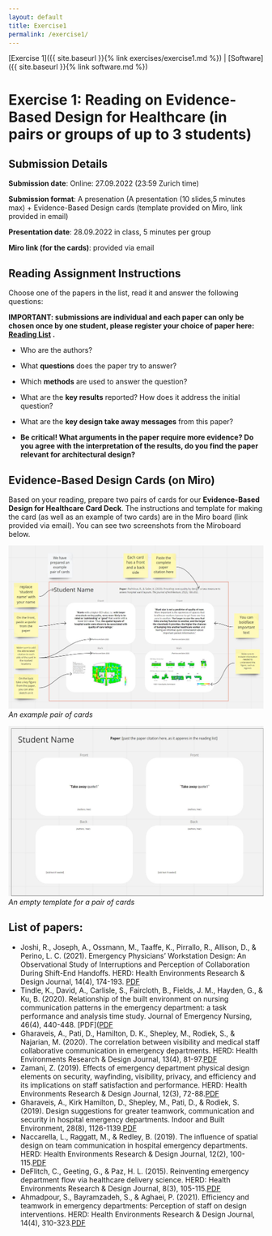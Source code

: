 ```yaml
---
layout: default
title: Exercise1
permalink: /exercise1/
---
```


[Exercise 1]({{ site.baseurl }}{% link exercises/exercise1.md %}) | [Software]({{ site.baseurl }}{% link software.md %}) 

# Exercise 1: Reading on Evidence-Based Design for Healthcare (in pairs or groups of up to 3 students) 

## Submission Details 
**Submission date**: Online: 27.09.2022 (23:59 Zurich time)

**Submission format**: A presenation (A presentation (10 slides,5 minutes max) + Evidence-Based Design cards (template provided on Miro, link provided in email) 

**Presentation date**: 28.09.2022 in class, 5 minutes per group

**Miro link (for the cards)**: provided via email


## Reading Assignment Instructions 

Choose one of the papers in the list, read it and answer the following questions:

**IMPORTANT: submissions are individual and each paper can only be chosen once by one student, please register your choice of paper here: [Reading List](https://docs.google.com/spreadsheets/d/1rc-Cqsg77d6jgiE8nTF9AUOyNM0h71KzvZEkXmHIEQo/edit?usp=sharing) .**

  * Who are the authors?

  * What **questions** does the paper try to answer? 

  * Which **methods** are used to answer the question?

  * What are the **key results** reported? How does it address the initial question?

  * What are the **key design take away messages** from this paper? 

  * **Be critical! What arguments in the paper require more evidence?  Do you agree with the interpretation of the results, do you find the paper    relevant for architectural design?** 

## Evidence-Based Design Cards (on Miro)
Based on your reading, prepare two pairs of cards for our **Evidence-Based Design for Healthcare Card Deck**. 
The instructions and template for making the card (as well as an example of two cards) are in the Miro board (link provided via email).
You can see two screenshots from the Miroboard below. 

![An example pair of cards](/assets/images/ExampleCard.jpg)
*An example pair of cards*

![An empty template for a pair of cards](/assets/images/TemplateCard.jpg)
*An empty template for a pair of cards*

## List of papers: 

* Joshi, R., Joseph, A., Ossmann, M., Taaffe, K., Pirrallo, R., Allison, D., & Perino, L. C. (2021). Emergency Physicians’ Workstation Design: An Observational Study of Interruptions and Perception of Collaboration During Shift-End Handoffs. HERD: Health Environments Research & Design Journal, 14(4), 174-193. [PDF](https://polybox.ethz.ch/index.php/s/w3M7zI04r3GQVKM)
* Tindle, K., David, A., Carlisle, S., Faircloth, B., Fields, J. M., Hayden, G., & Ku, B. (2020). Relationship of the built environment on nursing communication patterns in the emergency department: a task performance and analysis time study. Journal of Emergency Nursing, 46(4), 440-448.
[PDF]([PDF](https://polybox.ethz.ch/index.php/s/xaCNUcDrzhLlqFm)
* Gharaveis, A., Pati, D., Hamilton, D. K., Shepley, M., Rodiek, S., & Najarian, M. (2020). The correlation between visibility and medical staff collaborative communication in emergency departments. HERD: Health Environments Research & Design Journal, 13(4), 81-97.[PDF](https://polybox.ethz.ch/index.php/s/mLFwAtPErTLURUX)
* Zamani, Z. (2019). Effects of emergency department physical design elements on security, wayfinding, visibility, privacy, and efficiency and its implications on staff satisfaction and performance. HERD: Health Environments Research & Design Journal, 12(3), 72-88.[PDF](https://polybox.ethz.ch/index.php/s/QGSlUPsz1h9FYMW)
* Gharaveis, A., Kirk Hamilton, D., Shepley, M., Pati, D., & Rodiek, S. (2019). Design suggestions for greater teamwork, communication and security in hospital emergency departments. Indoor and Built Environment, 28(8), 1126-1139.[PDF](https://polybox.ethz.ch/index.php/s/pDaNKydJYVuDlsZ)
* Naccarella, L., Raggatt, M., & Redley, B. (2019). The influence of spatial design on team communication in hospital emergency departments. HERD: Health Environments Research & Design Journal, 12(2), 100-115.[PDF](https://polybox.ethz.ch/index.php/s/0E9Wl5fQJzo5khC)
* DeFlitch, C., Geeting, G., & Paz, H. L. (2015). Reinventing emergency department flow via healthcare delivery science. HERD: Health Environments Research & Design Journal, 8(3), 105-115.[PDF](https://polybox.ethz.ch/index.php/s/2JxY8Lg3RdR00sc)
* Ahmadpour, S., Bayramzadeh, S., & Aghaei, P. (2021). Efficiency and teamwork in emergency departments: Perception of staff on design interventions. HERD: Health Environments Research & Design Journal, 14(4), 310-323.[PDF](https://polybox.ethz.ch/index.php/s/AWrKvW7vmr4K8NW) 

